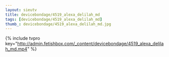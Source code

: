 ```yaml
--- 
layout: sieutv
title: devicebondage/4519_alexa_delilah_md
tags: [devicebondage/4519_alexa_delilah_md]
thumb_: devicebondage/4519_alexa_delilah_md.jpg
---
```

{% include tvpro key="http://admin.fetishbox.com/_content/devicebondage/4519_alexa_delilah_md.mp4" %} 
